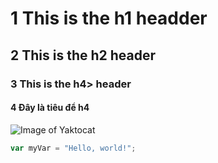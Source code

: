 # 1 This is the h1 headder
## 2 This is the h2 header
### 3 This is the h4> header
#### 4 Đây là tiêu để h4
![Image of Yaktocat](https://octodex.github.com/images/yaktocat.png)
``` javascript
var myVar = "Hello, world!";
```
